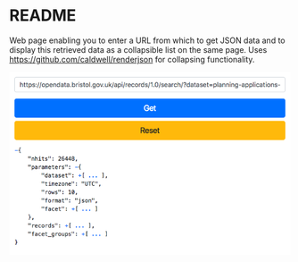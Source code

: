 # README

Web page enabling you to enter a URL from which to get JSON data and to display this retrieved data as a collapsible list on the same page. Uses https://github.com/caldwell/renderjson for collapsing functionality.

![Alt text](screenshot.png?raw=true "screenshot")